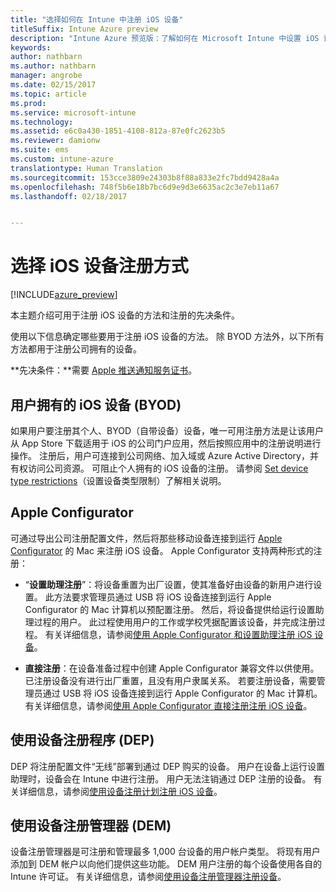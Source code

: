 ```yaml
---
title: "选择如何在 Intune 中注册 iOS 设备"
titleSuffix: Intune Azure preview
description: "Intune Azure 预览版：了解如何在 Microsoft Intune 中设置 iOS 设备注册。"
keywords: 
author: nathbarn
ms.author: nathbarn
manager: angrobe
ms.date: 02/15/2017
ms.topic: article
ms.prod: 
ms.service: microsoft-intune
ms.technology: 
ms.assetid: e6c0a430-1851-4108-812a-87e0fc2623b5
ms.reviewer: damionw
ms.suite: ems
ms.custom: intune-azure
translationtype: Human Translation
ms.sourcegitcommit: 153cce3809e24303b8f88a833e2fc7bdd9428a4a
ms.openlocfilehash: 748f5b6e18b7bc6d9e9d3e6635ac2c3e7eb11a67
ms.lasthandoff: 02/18/2017


---
```


# <a name="choose-how-to-enroll-ios-devices"></a>选择 iOS 设备注册方式

[!INCLUDE[azure_preview](../includes/azure_preview.md)]

本主题介绍可用于注册 iOS 设备的方法和注册的先决条件。

使用以下信息确定哪些要用于注册 iOS 设备的方法。 除 BYOD 方法外，以下所有方法都用于注册公司拥有的设备。

**先决条件：**需要 [Apple 推送通知服务证书](get-an-apple-mdm-push-certificate.md)。

## <a name="user-owned-ios-devices-byod"></a>用户拥有的 iOS 设备 (BYOD)

如果用户要注册其个人、BYOD（自带设备）设备，唯一可用注册方法是让该用户从 App Store 下载适用于 iOS 的公司门户应用，然后按照应用中的注册说明进行操作。 注册后，用户可连接到公司网络、加入域或 Azure Active Directory，并有权访问公司资源。 可阻止个人拥有的 iOS 设备的注册。 请参阅 [Set device type restrictions](https://docs.microsoft.com/intune-azure/enroll-devices/set-enrollment-restrictions#set-device-type-restrictions)（设置设备类型限制）了解相关说明。

## <a name="apple-configurator"></a>Apple Configurator

可通过导出公司注册配置文件，然后将那些移动设备连接到运行 [Apple Configurator](http://go.microsoft.com/fwlink/?LinkId=518017) 的 Mac 来注册 iOS 设备。 Apple Configurator 支持两种形式的注册：

- “**设置助理注册**”：将设备重置为出厂设置，使其准备好由设备的新用户进行设置。 此方法要求管理员通过 USB 将 iOS 设备连接到运行 Apple Configurator 的 Mac 计算机以预配置注册。 然后，将设备提供给运行设置助理过程的用户。 此过程使用用户的工作或学校凭据配置该设备，并完成注册过程。 有关详细信息，请参阅[使用 Apple Configurator 和设置助理注册 iOS 设备](enroll-ios-devices-with-apple-configurator-and-setup-assistant.md)。

- **直接注册**：在设备准备过程中创建 Apple Configurator 兼容文件以供使用。 已注册设备没有进行出厂重置，且没有用户隶属关系。 若要注册设备，需要管理员通过 USB 将 iOS 设备连接到运行 Apple Configurator 的 Mac 计算机。 有关详细信息，请参阅[使用 Apple Configurator 直接注册注册 iOS 设备](enroll-ios-devices-with-apple-configurator-and-direct-enrollment.md)。

## <a name="use-the-device-enrollment-program-dep"></a>使用设备注册程序 (DEP)

DEP 将注册配置文件“无线”部署到通过 DEP 购买的设备。 用户在设备上运行设置助理时，设备会在 Intune 中进行注册。 用户无法注销通过 DEP 注册的设备。 有关详细信息，请参阅[使用设备注册计划注册 iOS 设备](enroll-ios-devices-using-device-enrollment-program.md)。

## <a name="use-the-device-enrollment-manager-dem"></a>使用设备注册管理器 (DEM)
设备注册管理器是可注册和管理最多 1,000 台设备的用户帐户类型。 将现有用户添加到 DEM 帐户以向他们提供这些功能。 DEM 用户注册的每个设备使用各自的 Intune 许可证。 有关详细信息，请参阅[使用设备注册管理器注册设备](enroll-devices-using-device-enrollment-manager.md)。

